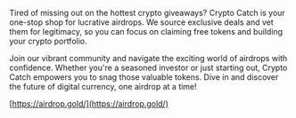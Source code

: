 
Tired of missing out on the hottest crypto giveaways? Crypto Catch is your one-stop shop for lucrative airdrops. We source exclusive deals and vet them for legitimacy, so you can focus on claiming free tokens and building your crypto portfolio.

Join our vibrant community and navigate the exciting world of airdrops with confidence. Whether you're a seasoned investor or just starting out, Crypto Catch empowers you to snag those valuable tokens. Dive in and discover the future of digital currency, one airdrop at a time!

[https://airdrop.gold/](https://airdrop.gold/)
